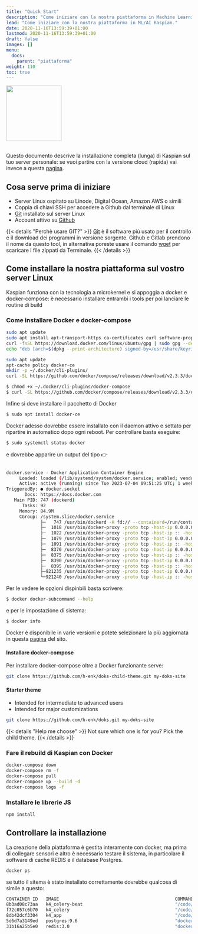 ```yaml
---
title: "Quick Start"
description: "Come iniziare con la nostra piattaforma in Machine Learning Kaspian."
lead: "Come iniziare con la nostra piattaforma in ML/AI Kaspian."
date: 2020-11-16T13:59:39+01:00
lastmod: 2020-11-16T13:59:39+01:00
draft: false
images: []
menu:
  docs:
    parent: "piattaforma"
weight: 110
toc: true
---
```



<img width="150" class="x figure-img img-fluid lazyload blur-up"  src="/124/img01001.svg" alt="">

<br>
<br>

Questo documento descrive la installazione completa (lunga) di Kaspian sul tuo server personale: se vuoi partire con la versione cloud (rapida) vai invece a questa <a href="/docs/piattaforma/cloud/">pagina</a>.
## Cosa serve prima di iniziare

- Server Linux ospitato su Linode, Digital Ocean, Amazon AWS o simili
- Coppia di chiavi SSH per accedere a Github dal terminale di Linux
- [Git](https://git-scm.com/) installato sul server Linux 
- Account attivo su [Github](https://www.github.com/)

{{< details "Perchè usare GIT?" >}}
<a href="https://www.robotdazero.it/blog/perch%C3%A8-usare-il-programma-git/" target="_blank" rel="noopener">Git</a> è il software più usato per il controllo e il download dei programmi in versione sorgente. Github e Gitlab prendono il nome da questo tool, in alternativa poreste usare  il comando <a href="https://en.wikipedia.org/wiki/Wget" target="_blank" rel="noopener">wget</a> per scaricare i file zippati da Terminale.
{{< /details >}}


## Come installare la nostra piattaforma sul vostro server Linux

Kaspian funziona con la tecnologia a microkernel e si appoggia a docker e docker-compose: è necessario installare entrambi i tools per poi lanciare le routine di build

### Come installare Docker e docker-compose

```bash
sudo apt update
sudo apt install apt-transport-https ca-certificates curl software-properties-common`
curl -fsSL https://download.docker.com/linux/ubuntu/gpg | sudo gpg --dearmor -o /usr/share/keyrings/docker-archive-keyring.gpg
echo "deb [arch=$(dpkg --print-architecture) signed-by=/usr/share/keyrings/docker-archive-keyring.gpg] https://download.docker.com/linux/ubuntu $(lsb_release -cs) stable" | sudo tee /etc/apt/sources.list.d/docker.list > /dev/null
```

```bash
sudo apt update
apt-cache policy docker-ce
mkdir -p ~/.docker/cli-plugins/
curl -SL https://github.com/docker/compose/releases/download/v2.3.3/docker-compose-linux-x86_64 -o ~/.docker/cli-plugins/docker-composee
```

```bash
$ chmod +x ~/.docker/cli-plugins/docker-compose
$ curl -SL https://github.com/docker/compose/releases/download/v2.3.3/docker-compose-linux-x86_64 -o ~/.docker/cli-plugins/docker-composee
```
Infine si deve installare il pacchetto di Docker

```bash
$ sudo apt install docker-ce
```

Docker adesso dovrebbe essere installato con il daemon attivo e settato per ripartire in automatico dopo ogni reboot. Per controllare basta eseguire: 

```bash
$ sudo systemctl status docker
```

e dovrebbe apparire un output del tipo 👉

```bash

docker.service - Docker Application Container Engine
     Loaded: loaded (/lib/systemd/system/docker.service; enabled; vendor preset: enabled)
     Active: active (running) since Tue 2023-07-04 09:51:25 UTC; 1 weeks 0 days ago
TriggeredBy: ● docker.socket
       Docs: https://docs.docker.com
   Main PID: 747 (dockerd)
      Tasks: 92
     Memory: 84.9M
     CGroup: /system.slice/docker.service
             ├─   747 /usr/bin/dockerd -H fd:// --containerd=/run/containerd/containerd.sock
             ├─  1018 /usr/bin/docker-proxy -proto tcp -host-ip 0.0.0.0 -host-port 9000 -container-ip 172.19.0.2 -container-port 9000
             ├─  1022 /usr/bin/docker-proxy -proto tcp -host-ip :: -host-port 9000 -container-ip 172.19.0.2 -container-port 9000
             ├─  1079 /usr/bin/docker-proxy -proto tcp -host-ip 0.0.0.0 -host-port 8004 -container-ip 172.19.0.2 -container-port 8004
             ├─  1091 /usr/bin/docker-proxy -proto tcp -host-ip :: -host-port 8004 -container-ip 172.19.0.2 -container-port 8004
             ├─  8370 /usr/bin/docker-proxy -proto tcp -host-ip 0.0.0.0 -host-port 443 -container-ip 172.18.0.8 -container-port 443
             ├─  8375 /usr/bin/docker-proxy -proto tcp -host-ip :: -host-port 443 -container-ip 172.18.0.8 -container-port 443
             ├─  8390 /usr/bin/docker-proxy -proto tcp -host-ip 0.0.0.0 -host-port 80 -container-ip 172.18.0.8 -container-port 80
             ├─  8395 /usr/bin/docker-proxy -proto tcp -host-ip :: -host-port 80 -container-ip 172.18.0.8 -container-port 80
             ├─921235 /usr/bin/docker-proxy -proto tcp -host-ip 0.0.0.0 -host-port 8005 -container-ip 172.18.0.11 -container-port 8005
             └─921240 /usr/bin/docker-proxy -proto tcp -host-ip :: -host-port 8005 -container-ip 172.18.0.11 -container-port 8005" />}}
```


Per le vedere le opzioni dispinbili basta scrivere:
```bash
$ docker docker-subcommand --help
```

e per le impostazione di sistema:
```bash
$ docker info
```

Docker è disponibile in varie versioni e potete selezionare la più aggiornata in questa [pagina](https://docs.docker.com/engine/release-notes/23.0/) del sito. 

#### Installare docker-compose

Per installare docker-compose oltre a Docker funzionante serve:


```bash
git clone https://github.com/h-enk/doks-child-theme.git my-doks-site
```

#### Starter theme

- Intended for intermediate to advanced users
- Intended for major customizations

```bash
git clone https://github.com/h-enk/doks.git my-doks-site
```

{{< details "Help me choose" >}}
Not sure which one is for you? Pick the child theme.
{{< /details >}}

### Fare il rebuild di Kaspian con Docker

```bash
docker-compose down
docker-compose rm -f
docker-compose pull
docker-compose up --build -d
docker-compose logs -f
```

### Installare le librerie JS

```bash
npm install
```

## Controllare la installazione

La creazione della piattaforma è gestita interamente con docker, ma prima di collegare sensori e altro è necessario testare il sistema, in particolare il software di cache REDIS e il database Postgres.


```bash
docker ps
```

se tutto il sitema è stato installato correttamente dovrebbe qualcosa di simile a questo:


```bash
CONTAINER ID   IMAGE                                            COMMAND                  CREATED         STATUS       PORTS                                                                                  NAMES
8b3ad08c73aa   k4_celery-beat                                   "/code/docker-entryp…"   2 hours ago     Up 2 hours   8005/tcp                                                                               k4_celery-beat_1
f72c057c6b70   k4_celery                                        "/code/docker-entryp…"   2 hours ago     Up 2 hours   8005/tcp                                                                               k4_celery_1
8db42dcf3304   k4_app                                           "/code/docker-entryp…"   2 hours ago     Up 2 hours   0.0.0.0:8005->8005/tcp, :::8005->8005/tcp                                              k4_app_1
5d6d7a3149ed   postgres:9.6                                     "docker-entrypoint.s…"   2 hours ago     Up 2 hours   5432/tcp                                                                               k4_db_1
31b16a25b5e0   redis:3.0                                        "docker-entrypoint.s…"   2 hours ago     Up 2 hours   6379/tcp                    
```
